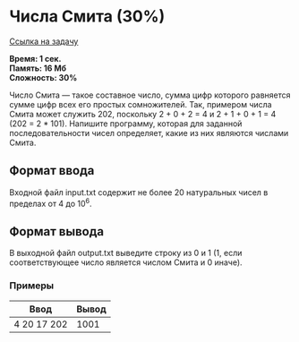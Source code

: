 <h1 class="title">Числа Смита (30%)</h1>
<p><a href="https://acmp.ru/index.asp?main=task&id_task=793" target="_blank">Ссылка на задачу</a></p>
<p><b>Время: 1 сек.<br>Память: 16 Мб<br>Сложность: 30%</b></p>
<p>Число Смита — такое составное число, сумма цифр которого равняется сумме цифр всех его простых сомножителей. Так, примером числа Смита может служить 202, поскольку 2 + 0 + 2 = 4 и 2 + 1 + 0 + 1 = 4 (202 = 2 * 101). Напишите программу, которая для заданной последовательности чисел определяет, какие из них являются числами Смита.</p>
<h2>Формат ввода</h2>
<p>Входной файл input.txt содержит не более 20 натуральных чисел в пределах от 4 до 10<sup>6</sup>.</p>
<h2>Формат вывода</h2>
<p>В выходной файл output.txt выведите строку из 0 и 1 (1, если соответствующее число является числом Смита и 0 иначе).</p>
<h3>Примеры</h3>
<table class="sample-tests">
  <thead>
     <tr>
        <th>Ввод</th>
        <th>Вывод</th>
     </tr>
  </thead>
  <tbody>
     <tr>
        <td>4 20 17 202</td>
        <td>1001</td>
     </tr>
  </tbody>
</table>